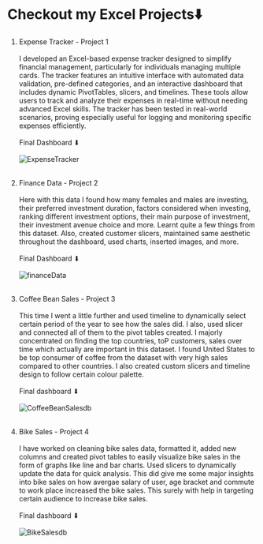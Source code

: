 # Checkout my Excel Projects⬇️<br/>
1. Expense Tracker - Project 1<br/><br/>
   I developed an Excel-based expense tracker designed to simplify financial management, particularly for individuals managing multiple cards. The tracker features an intuitive interface with automated data
   validation, pre-defined categories, and an interactive dashboard that includes dynamic PivotTables, slicers, and timelines. These tools allow users to track and analyze their expenses in real-time without
   needing advanced Excel skills. The tracker has been tested in real-world scenarios, proving especially useful for logging and monitoring specific expenses efficiently. <br/><br/>
   Final Dashboard ⬇ <br/><br/>
   ![ExpenseTracker](https://github.com/user-attachments/assets/d7a59e69-2b13-48c2-8b03-644f2b82fa50)<br/><br/>
   
2. Finance Data - Project 2<br/><br/>
   Here with this data I found how many females and males are investing, their preferred investment duration, factors considered when investing, ranking different investment options, their main purpose of 
   investment, their investment avenue choice and more. Learnt quite a few things from this dataset. Also, created customer slicers, maintained same aesthetic throughout the dashboard, used charts, inserted
   images, and more. <br/><br/>
   Final Dashboard ⬇ <br/><br/>
   ![financeData](https://github.com/user-attachments/assets/0e110050-d6f7-43a5-bb29-167bb9e96928)<br/><br/>
   
3. Coffee Bean Sales - Project 3<br/><br/>
   This time I went a little further and used timeline to dynamically select certain period of the year to see how the sales did. I also, used slicer and connected all of them to the pivot tables created. I
   majorly concentrated on finding the top countries, toP customers, sales over time which actually are important in this dataset. I found United States to be top consumer of coffee from the dataset with very
   high sales compared to other countries. I also created custom slicers and timeline design to follow certain colour palette.<br/><br/>
   Final dashboard ⬇ <br/><br/>
   ![CoffeeBeanSalesdb](https://github.com/user-attachments/assets/8b78a583-45fe-4308-ae64-d5aeecd84dc4)<br/><br/>

4. Bike Sales - Project 4<br/><br/>
   I have worked on cleaning bike sales data, formatted it, added new columns and created pivot tables to easily visualize bike sales in the form of graphs like line and bar charts. Used slicers to dynamically
   update the data for quick analysis. This did give me some major insights into bike sales on how avergae salary of user, age bracket and commute to work place increased the bike sales. This surely with help
   in targeting certain audience to increase bike sales. <br/><br/>
   Final dashboard ⬇ <br/><br/>
   ![BikeSalesdb](https://github.com/user-attachments/assets/295bd339-b8cc-47c8-9f2f-ff735133dd63)<br/><br/>
   

   

    

